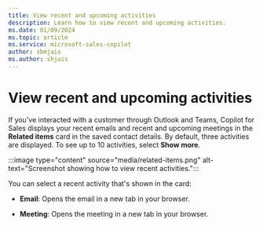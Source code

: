 ```yaml
---
title: View recent and upcoming activities
description: Learn how to view recent and upcoming activities.
ms.date: 01/09/2024
ms.topic: article
ms.service: microsoft-sales-copilot
author: sbmjais
ms.author: shjais
---
```


# View recent and upcoming activities

If you've interacted with a customer through Outlook and Teams, Copilot for Sales displays your recent emails and recent and upcoming meetings in the **Related items** card in the saved contact details. By default, three activities are displayed. To see up to 10 activities, select **Show more**.

:::image type="content" source="media/related-items.png" alt-text="Screenshot showing how to view recent activities.":::

You can select a recent activity that's shown in the card:

- **Email**: Opens the email in a new tab in your browser.

- **Meeting**: Opens the meeting in a new tab in your browser.
